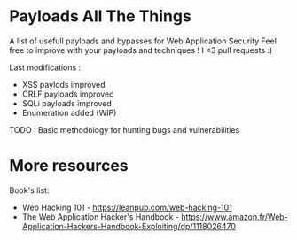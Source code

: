# Payloads All The Things
A list of usefull payloads and bypasses for Web Application Security
Feel free to improve with your payloads and techniques !
I <3 pull requests :)

Last modifications :
* XSS paylods improved
* CRLF payloads improved
* SQLi payloads improved
* Enumeration added (WIP)

TODO : Basic methodology for hunting bugs and vulnerabilities 

# More resources
Book's list:
* Web Hacking 101 - https://leanpub.com/web-hacking-101
* The Web Application Hacker's Handbook - https://www.amazon.fr/Web-Application-Hackers-Handbook-Exploiting/dp/1118026470  
